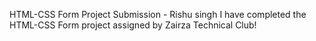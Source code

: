 HTML-CSS Form Project Submission - Rishu singh
I have completed the HTML-CSS Form project assigned by Zairza Technical Club!
